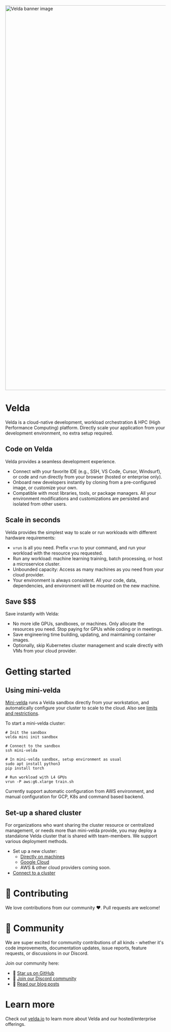 <a href="https://velda.io">
    <img width="2334" height="1206" alt="Velda banner image" src="https://github.com/user-attachments/assets/31e8ba86-df2b-4be3-a43d-7b61d1a3b6f0" />
</a>

# Velda

Velda is a cloud-native development, workload orchestration & HPC (High Performance Computing) platform. Directly scale your application from your development environment, no extra setup required.

## Code on Velda

Velda provides a seamless development experience.
* Connect with your favorite IDE (e.g., SSH, VS Code, Cursor, Windsurf), or code and run directly from your browser (hosted or enterprise only).
* Onboard new developers instantly by cloning from a pre-configured image, or customize your own.
* Compatible with most libraries, tools, or package managers. All your environment modifications and customizations are persisted and isolated from other users.

## Scale in seconds
Velda provides the simplest way to scale or run workloads with different hardware requirements:
* `vrun` is all you need. Prefix `vrun` to your command, and run your workload with the resource you requested.
* Run any workload: machine learning training, batch processing, or host a microservice cluster.
* Unbounded capacity: Access as many machines as you need from your cloud provider.
* Your environment is always consistent. All your code, data, dependencies, and environment will be mounted on the new machine.

## Save $$$
Save instantly with Velda:
* No more idle GPUs, sandboxes, or machines. Only allocate the resources you need. Stop paying for GPUs while coding or in meetings.
* Save engineering time building, updating, and maintaining container images.
* Optionally, skip Kubernetes cluster management and scale directly with VMs from your cloud provider.

# Getting started
## Using mini-velda
[Mini-velda](/docs/mini-velda.md) runs a Velda sandbox directly from your workstation, and automatically configure your cluster to scale to the cloud. Also see [limits and restrictions](/docs/mini-velda.md#Limitations).

To start a mini-velda cluster:
```
# Init the sandbox
velda mini init sandbox

# Connect to the sandbox
ssh mini-velda

# In mini-velda sandbox, setup environment as usual
sudo apt install python3
pip install torch

# Run workload with L4 GPUs
vrun -P aws:g6.xlarge train.sh
```

Currently support automatic configuration from AWS environment, and manual configuration for GCP, K8s and command based backend.

## Set-up a shared cluster
For organizations who want sharing the cluster resource or centralized management, or needs more than mini-velda provide, you may deploy a standalone Velda cluster that is shared with team-members.
We support various deployment methods.
* Set up a new cluster:
  * [Directly on machines](docs/cluster_setup.md)
  * [Google Cloud](docs/terraform_gcp.md)
  * AWS & other cloud providers coming soon.
* [Connect to a cluster](docs/connect.md)

# 🤝 Contributing
We love contributions from our community ❤️. Pull requests are welcome!

# 👥 Community
We are super excited for community contributions of all kinds - whether it's code improvements, documentation updates, issue reports, feature requests, or discussions in our Discord.

Join our community here:

* 🌟 [Star us on GitHub](https://github.com/velda-io/velda)
* 👋 [Join our Discord community](https://discord.gg/MJQbeE33)
* 📜 [Read our blog posts](https://blog.velda.io)

# Learn more
Check out [velda.io](https://velda.io) to learn more about Velda and our hosted/enterprise offerings.

